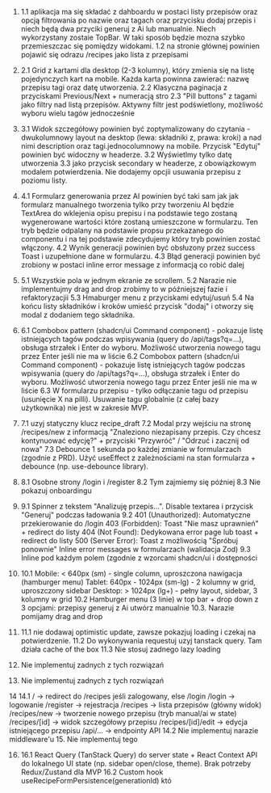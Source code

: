 1.  1.1 aplikacja ma się składać z dahboardu w postaci listy przepisów oraz opcją filtrowania po nazwie oraz tagach oraz przycisku dodaj przepis i niech będą dwa przyciki generuj z Ai lub manualnie. Niech wykorzystany zostaie TopBar.
    W taki sposób będzie mozna szybko przemieszczac się pomiędzy widokami.
    1.2 na stronie głównej powinien pojawić się odrazu /recipes jako lista z przepisami

2.  2.1 Grid z kartami dla desktop (2-3 kolumny), który zmienia się na listę pojedynczych kart na mobile. Każda karta powinna zawierać: nazwę przepisu tagi oraz datę utworzenia.
    2.2 Klasyczna paginacja z przyciskami Previous/Next + numeracją stro
    2.3 "Pill buttons" z tagami jako filtry nad listą przepisów. Aktywny filtr jest podświetlony, możliwość wyboru wielu tagów jednocześnie

3.  3.1 Widok szczegółowy powinien być zoptymalizowany do czytania - dwukolumnowy layout na desktop (lewa: składniki z, prawa: kroki) a nad nimi description oraz tagi.jednocolumnowy na mobile.
    Przycisk "Edytuj" powinien być widoczny w headerze.
    3.2 Wyświetlmy tylko datę utworzenia
    3.3 jako przycisk secondary w headerze, z obowiązkowym modalem potwierdzenia. Nie dodajemy opcjii usuwania przepisu z poziomu listy.

4.  4.1 Formularz generowania przez AI powinien być taki sam jak jak formularz manualnego tworzenia tylko przy tworzeniu AI będzie TextArea do wklejenia opisu prepisu i na podstawie tego zostaną wygenerowane wartości które zostaną umieszczone w formularzu. Ten tryb będzie odpalany na podstawie propsu przekazanego do componentu i na tej podstawie zdecydujemy który tryb powinien zostać włączony.
    4.2 Wynik generacji powinien być obsłuzony przez success Toast i uzupełnione dane w formularzu.
    4.3 Błąd generacji powinien być zrobiony w postaci inline error message z informacją co robić dalej

5.  5.1 Wszystkie pola w jednym ekranie ze scrollem.
    5.2 Narazie nie implementujmy drag and drop zrobimy to w późniejszej fazie i refaktoryzacjii
    5.3 Hmaburger menu z przyciskami edytuj/usuń
    5.4 Na końcu listy składników i kroków umieść przycisk "dodaj" i otworzy się modal z dodaniem tego składnika.

6.  6.1 Combobox pattern (shadcn/ui Command component) - pokazuje listę istniejących tagów podczas wpisywania (query do /api/tags?q=...), obsługa strzałek i Enter do wyboru. Możliwość utworzenia nowego tagu przez Enter jeśli nie ma w liście
    6.2 Combobox pattern (shadcn/ui Command component) - pokazuje listę istniejących tagów podczas wpisywania (query do /api/tags?q=...), obsługa strzałek i Enter do wyboru. Możliwość utworzenia nowego tagu przez Enter jeśli nie ma w liście
    6.3 W formularzu przepisu - tylko odłączanie tagu od przepisu (usunięcie X na pilli). Usuwanie tagu globalnie (z całej bazy użytkownika) nie jest w zakresie MVP.

7.  7.1 uzyj statyczny klucz recipe_draft
    7.2 Modal przy wejściu na stronę /recipes/new z informacją "Znaleziono niezapisany przepis. Czy chcesz kontynuować edycję?" + przyciski "Przywróć" / "Odrzuć i zacznij od nowa"
    7.3 Debounce 1 sekunda po każdej zmianie w formularzach (zgodnie z PRD). Użyć useEffect z zależnościami na stan formularza + debounce (np. use-debounce library).

8.  8.1 Osobne strony /login i /register
    8.2 Tym zajmiemy się później
    8.3 Nie pokazuj onboardingu

9.  9.1 Spinner z tekstem "Analizuję przepis...". Disable textarea i przycisk "Generuj" podczas ładowania
    9.2 401 (Unauthorized): Automatyczne przekierowanie do /login
    403 (Forbidden): Toast "Nie masz uprawnień" + redirect do listy
    404 (Not Found): Dedykowana error page lub toast + redirect do listy
    500 (Server Error): Toast z możliwością "Spróbuj ponownie"
    Inline error messages w formularzach (walidacja Zod)
    9.3 Inline pod każdym polem (zgodnie z wzorcami shadcn/ui i dostępności

10. 10.1 Mobile: < 640px (sm) - single column, uproszczona nawigacja (hamburger menu)
    Tablet: 640px - 1024px (sm-lg) - 2 kolumny w grid, uproszczony sidebar
    Desktop: > 1024px (lg+) - pełny layout, sidebar, 3 kolumny w grid
    10.2 Hamburger menu (3 linie) w top bar + drop down z 3 opcjami: przepisy generuj z Ai utwórz manualnie
    10.3. Narazie pomijamy drag and drop

11. 11.1 nie dodawaj optimistic update, zawsze pokazjuj loading i czekaj na potwierdzenie.
    11.2 Do wykonywania requestuj uzyj tanstack query. Tam działa cache of the box
    11.3 Nie stosuj zadnego lazy loading

12. Nie implementuj zadnych z tych rozwiązań

13. Nie implementuj zadnych z tych rozwiązań

14
14.1 / → redirect do /recipes jeśli zalogowany, else /login
/login → logowanie
/register → rejestracja
/recipes → lista przepisów (główny widok)
/recipes/new → tworzenie nowego przepisu (tryb manual/ai w state)
/recipes/[id] → widok szczegółowy przepisu
/recipes/[id]/edit → edycja istniejącego przepisu
/api/... → endpointy API
14.2 Nie implementuj narazie middleware'u 15. Nie implementuj tego

16. 16.1 React Query (TanStack Query) do server state + React Context API do lokalnego UI state (np. sidebar open/close, theme). Brak potrzeby Redux/Zustand dla MVP
    16.2 Custom hook useRecipeFormPersistence(generationId) któ
